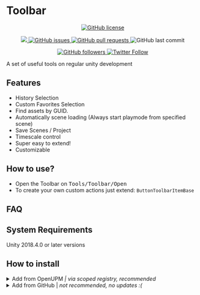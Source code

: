 # Toolbar

<p align="center">
    <a href="https://github.com/brunomikoski/Toolbar/blob/main/LICENSE.md">
		<img alt="GitHub license" src ="https://img.shields.io/github/license/brunomikoski/Toolbar" />
	</a>

</p> 
<p align="center">
    <a href="https://openupm.com/packages/com.brunomikoski.toolbar/">
        <img src="https://img.shields.io/npm/v/com.brunomikoski.toolbar?label=openupm&amp;registry_uri=https://package.openupm.com" />
    </a>

  <a href="https://github.com/brunomikoski/Toolbar/issues">
     <img alt="GitHub issues" src ="https://img.shields.io/github/issues/brunomikoski/Toolbar" />
  </a>

  <a href="https://github.com/brunomikoski/Toolbar/pulls">
   <img alt="GitHub pull requests" src ="https://img.shields.io/github/issues-pr/brunomikoski/Toolbar" />
  </a>

  <img alt="GitHub last commit" src ="https://img.shields.io/github/last-commit/brunomikoski/Toolbar" />
</p>

<p align="center">
    	<a href="https://github.com/brunomikoski">
        	<img alt="GitHub followers" src="https://img.shields.io/github/followers/brunomikoski?style=social">
	</a>	
	<a href="https://twitter.com/brunomikoski">
		<img alt="Twitter Follow" src="https://img.shields.io/twitter/follow/brunomikoski?style=social">
	</a>
</p>

A set of useful tools on regular unity development

## Features
- History Selection
- Custom Favorites Selection
- Find assets by GUID.
- Automatically scene loading (Always start playmode from specified scene)
- Save Scenes / Project
- Timescale control
- Super easy to extend! 
- Customizable


## How to use?
- Open the Toolbar on <kbd>Tools/Toolbar/Open</kbd>
- To create your own custom actions just extend: `ButtonToolbarItemBase`  

## FAQ

## System Requirements
Unity 2018.4.0 or later versions


## How to install

<details>
<summary>Add from OpenUPM <em>| via scoped registry, recommended</em></summary>

This package is available on OpenUPM: https://openupm.com/packages/com.brunomikoski.animationsequencer

To add it the package to your project:

- open `Edit/Project Settings/Package Manager`
- add a new Scoped Registry:
  ```
  Name: OpenUPM
  URL:  https://package.openupm.com/
  Scope(s): com.brunomikoski
  ```
- click <kbd>Save</kbd>
- open Package Manager
- click <kbd>+</kbd>
- select <kbd>Add from Git URL</kbd>
- paste `com.brunomikoski.toolbar`
- click <kbd>Add</kbd>
</details>

<details>
<summary>Add from GitHub | <em>not recommended, no updates :( </em></summary>

You can also add it directly from GitHub on Unity 2019.4+. Note that you won't be able to receive updates through Package Manager this way, you'll have to update manually.

- open Package Manager
- click <kbd>+</kbd>
- select <kbd>Add from Git URL</kbd>
- paste `https://github.com/brunomikoski/Toolbar.git`
- click <kbd>Add</kbd>
</details>



